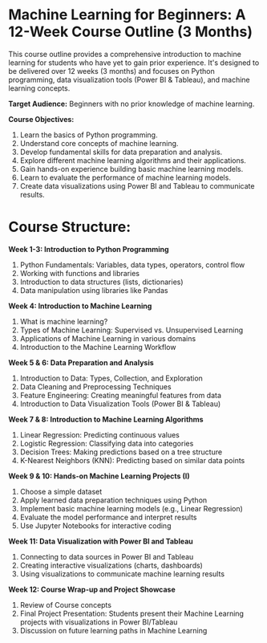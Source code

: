 # Machine Learning for Beginners: A 12-Week Course Outline (3 Months)

This course outline provides a comprehensive introduction to machine learning for students who have yet to gain prior experience. It's designed to be delivered over 12 weeks (3 months) and focuses on Python programming, data visualization tools (Power BI & Tableau), and machine learning concepts.

**Target Audience:** Beginners with no prior knowledge of machine learning.

**Course Objectives:**

1. Learn the basics of Python programming.
2. Understand core concepts of machine learning.
3. Develop fundamental skills for data preparation and analysis.
4. Explore different machine learning algorithms and their applications.
5. Gain hands-on experience building basic machine learning models.
6. Learn to evaluate the performance of machine learning models.
7. Create data visualizations using Power BI and Tableau to communicate results.
# Course Structure:
**Week 1-3: Introduction to Python Programming**

1. Python Fundamentals: Variables, data types, operators, control flow
2. Working with functions and libraries
3. Introduction to data structures (lists, dictionaries)
4. Data manipulation using libraries like Pandas
   
**Week 4: Introduction to Machine Learning**

1. What is machine learning?
2. Types of Machine Learning: Supervised vs. Unsupervised Learning
3. Applications of Machine Learning in various domains
4. Introduction to the Machine Learning Workflow
   
**Week 5 & 6: Data Preparation and Analysis**

1. Introduction to Data: Types, Collection, and Exploration
2. Data Cleaning and Preprocessing Techniques
3. Feature Engineering: Creating meaningful features from data
4. Introduction to Data Visualization Tools (Power BI & Tableau)
   
**Week 7 & 8: Introduction to Machine Learning Algorithms**

1. Linear Regression: Predicting continuous values
2. Logistic Regression: Classifying data into categories
3. Decision Trees: Making predictions based on a tree structure
4. K-Nearest Neighbors (KNN): Predicting based on similar data points
   
**Week 9 & 10: Hands-on Machine Learning Projects (I)**
1. Choose a simple dataset
2. Apply learned data preparation techniques using Python
3. Implement basic machine learning models (e.g., Linear Regression)
4. Evaluate the model performance and interpret results
5. Use Jupyter Notebooks for interactive coding
   
**Week 11: Data Visualization with Power BI and Tableau**

1. Connecting to data sources in Power BI and Tableau
2. Creating interactive visualizations (charts, dashboards)
3. Using visualizations to communicate machine learning results
   
**Week 12: Course Wrap-up and Project Showcase**

1. Review of Course concepts
2. Final Project Presentation: Students present their Machine Learning projects with visualizations in Power BI/Tableau
3. Discussion on future learning paths in Machine Learning

